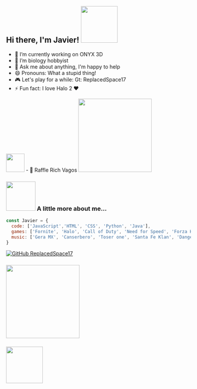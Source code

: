 <h2>  Hi there, I'm Javier! <img src="https://media.giphy.com/media/PAuDiTd7DLwYagLGH3/giphy.gif" width="100"></h2>


- 🔭 I’m currently working on ONYX 3D
- 🌱 I’m biology hobbyist
- 💬 Ask me about anything, I'm happy to help 
- 😄 Pronouns: What a stupid thing!
- 🎮 Let's play for a while: Gt: ReplacedSpace17
- ⚡ Fun fact: I love Halo 2 ❤ 
<img src="https://media.giphy.com/media/XfVclHLZm4hLWqNgBm/giphy.gif" width="50"> 
- 🎵 Raffle Rich Vagos  
<img src="https://encrypted-tbn0.gstatic.com/images?q=tbn:ANd9GcSq0fHCFilaF6Ik8t9lRX_xenMsVegsL-EUiyQXCdRqMGjfR_bJM5OJ0-z8XKtKD6wSXf0&usqp=CAU" width="200">


### <img src="https://media.giphy.com/media/12J5TZCmhpM5mE/giphy.gif" width="80"> A little more about me...  

```javascript
const Javier = {
  code: ['JavaScript','HTML', 'CSS', 'Python', 'Java'], 
  games: ['Fornite', 'Halo', 'Call of Duty', 'Need for Speed', 'Forza Horizon', 'Overwatch', 'Minecraft'],
  music: ['Gera MX', 'Canserbero', 'Toser one', 'Santa Fe Klan', 'Danger', 'Chojin', 'Samantha Barrón']
}
```
[![GitHub ReplacedSpace17](https://img.shields.io/github/followers/ReplacedSpace17?label=follow&style=social)](https://github.com/ReplacedSpace17)

### <img src="https://media.giphy.com/media/gJ2eADoYgXYVR9xRCY/giphy.gif" width="200"> 
### <img src="https://media.giphy.com/media/M1K6rrHS4ZIKtWG8t8/giphy.gif" width="100"> 



